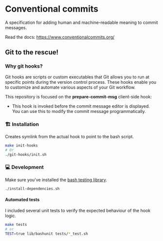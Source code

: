 # Conventional commits

A specification for adding human and machine-readable meaning to commit messages.

Read the docs: https://www.conventionalcommits.org/

## Git to the rescue!

### Why git hooks?

Git hooks are scripts or custom executables that Git allows you to run at specific points during the version control process. These hooks enable you to customize and automate various aspects of your Git workflow.

This repository is focused on the **prepare-commit-msg** client-side hook:
- This hook is invoked before the commit message editor is displayed. You can use this to modify the commit message programmatically.

### 🏗️ Installation

Creates symlink from the actual hook to point to the bash script.

```bash
make init-hooks
# Or
./git-hooks/init.sh
```

### 💻 Development

Make sure you've installed the [bash testing library](https://github.com/Chemaclass/bashunit).

```bash
./install-dependencies.sh
```

#### Automated tests

I included several unit tests to verify the expected behaviour of the hook logic.

```bash
make tests
# or
TEST=true lib/bashunit tests/*_test.sh
```

